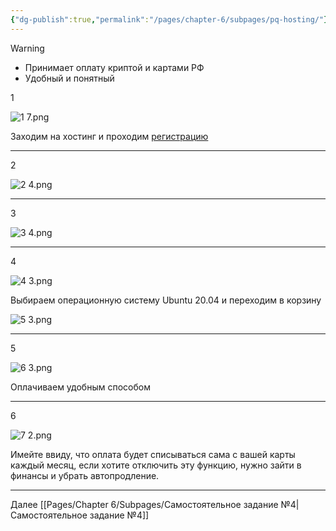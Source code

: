 ```yaml
---
{"dg-publish":true,"permalink":"/pages/chapter-6/subpages/pq-hosting/"}
---
```



> [!warning]
> * Принимает оплату криптой и картами РФ
> * Удобный и понятный

1

![1 7.png](/img/user/Images/1%207.png)

Заходим на хостинг и проходим [регистрацию](https://pq.hosting/)

---

2

![2 4.png](/img/user/Images/2%204.png)

---

3

![3 4.png](/img/user/Images/3%204.png)

---

4

![4 3.png](/img/user/Images/4%203.png)

Выбираем операционную систему Ubuntu 20.04 и переходим в корзину 

![5 3.png](/img/user/Images/5%203.png)

---

5

![6 3.png](/img/user/Images/6%203.png)

Оплачиваем удобным способом

---

6

![7 2.png](/img/user/Images/7%202.png)

Имейте ввиду, что оплата будет списываться сама с вашей карты каждый месяц, если хотите отключить эту функцию, нужно зайти в финансы и убрать автопродление.

---

Далее [[Pages/Chapter 6/Subpages/Самостоятельное задание №4\|Самостоятельное задание №4]]

